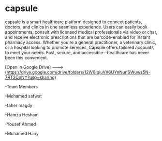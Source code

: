 # capsule

capsule is a smart healthcare platform designed to connect patients, doctors, and clinics in one seamless experience. Users can easily book appointments, consult with licensed medical professionals via video or chat, and receive electronic prescriptions that are barcode-enabled for instant pharmacy access. Whether you're a general practitioner, a veterinary clinic, or a hospital looking to promote services, Capsule offers tailored accounts to meet your needs. Fast, secure, and accessible—healthcare has never been this convenient.


[Open in Google Drive] ---> (https://drive.google.com/drive/folders/12W6IqiuVX6UYnNunSWuwz5N-7RT2OoNY?usp=sharing)


-Team Members

-Mohamed safwat

-taher magdy 

-Hamza Hesham

-Yousef Ahmed

-Mohamed Hany
